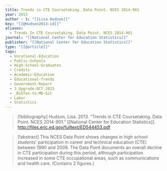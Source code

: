 ```yaml
---
title: Trends in CTE Coursetaking. Data Point. NCES 2014-901
year: 2013
author - 1: "[[Lisa Hudson]]"
key: "[[@Hudson2013-id]]"
aliases:
  - Trends In CTE Coursetaking. Data Point. NCES 2014-901
journal: "[[National Center for Education Statistics]]"
publisher: "[[National Center for Education Statistics]]"
type: "[[@article]]"
tags:
  - Vocational-Education
  - Public-Schools
  - High-School-Graduates
  - Credits
  - Academic-Education
  - Educational-Trends
  - Government-Report
  - 3_Upgrade-OCT-2023
  - _BibTex-to-MD-Git
  - Labor
  - Statistics
---
```


> [!bibliography]
> Hudson, Lisa. 2013. “Trends in CTE Coursetaking. Data Point. NCES 2014-901.” [[National Center for Education Statistics]]. http://files.eric.ed.gov/fulltext/ED544453.pdf

> [!abstract]
> This NCES Data Point shows changes in high school students' participation in career and technical education (CTE) between 1990 and 2009. The Data Point documents an overall decline in CTE participation during this period, although participation increased in some CTE occupational areas, such as communications and health care. (Contains 2 figures.)